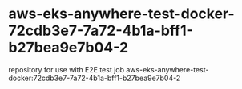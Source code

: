 # aws-eks-anywhere-test-docker-72cdb3e7-7a72-4b1a-bff1-b27bea9e7b04-2
repository for use with E2E test job aws-eks-anywhere-test-docker:72cdb3e7-7a72-4b1a-bff1-b27bea9e7b04-2
